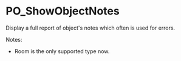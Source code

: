 # PO_ShowObjectNotes

Display a full report of object&apos;s notes which often is used for errors. 

Notes:
- Room is the only supported type now.

